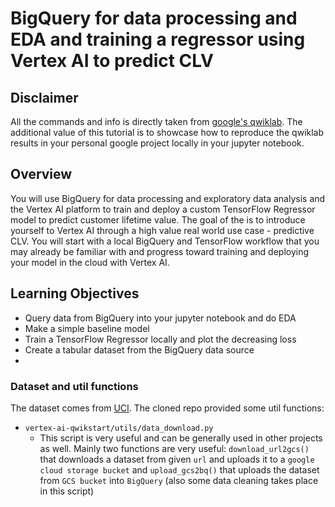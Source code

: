 # BigQuery for data processing and EDA and training a regressor using Vertex AI to predict CLV

## Disclaimer

All the commands and info is directly taken from [google's qwiklab](https://www.qwiklabs.com/focuses/18940?parent=catalog). The additional value of this tutorial is to showcase how to reproduce the qwiklab results in your personal google project locally in your jupyter notebook.

## Overview

You will use BigQuery for data processing and exploratory data analysis and the Vertex AI platform to train and deploy a custom TensorFlow Regressor model to predict customer lifetime value. The goal of the is to introduce yourself to Vertex AI through a high value real world use case - predictive CLV. You will start with a local BigQuery and TensorFlow workflow that you may already be familiar with and progress toward training and deploying your model in the cloud with Vertex AI.

 ## Learning Objectives
 
 - Query data from BigQuery into your jupyter notebook and do EDA
 - Make a simple baseline model 
 - Train a TensorFlow Regressor locally and plot the decreasing loss
 - Create a tabular dataset from the BigQuery data source
 -

### Dataset and util functions

The dataset comes from [UCI](https://archive.ics.uci.edu/ml/datasets/online+retail). The cloned repo provided some util functions:
  - `vertex-ai-qwikstart/utils/data_download.py`
      - This script is very useful and can be generally used in other projects as well. Mainly two functions are very useful: `download_url2gcs()` that downloads a dataset from given `url` and uploads it to a `google cloud storage bucket` and `upload_gcs2bq()` that uploads the dataset from `GCS bucket` into `BigQuery` (also some data cleaning takes place in this script) 

